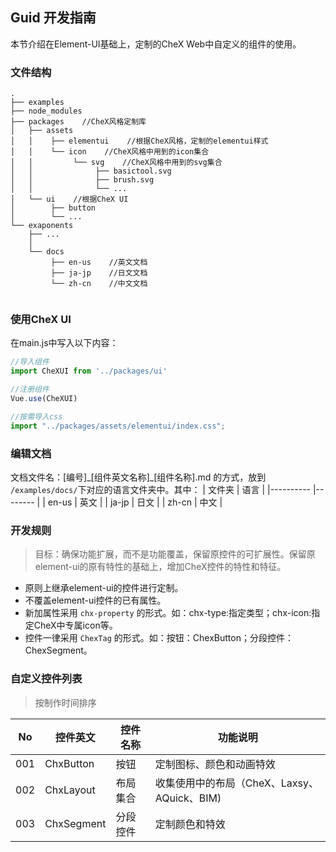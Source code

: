 ## Guid 开发指南

本节介绍在Element-UI基础上，定制的CheX Web中自定义的组件的使用。

### 文件结构

```
.
├── examples
├── node_modules
├── packages    //CheX风格定制库
│   ├── assets
│   │    ├── elementui    //根据CheX风格，定制的elementui样式
│   │    └── icon    //CheX风格中用到的icon集合
│   │         └── svg    //CheX风格中用到的svg集合
│   │              ├── basictool.svg
│   │              ├── brush.svg
│   │              └── ...
│   └── ui    //根据CheX UI
│        ├── button
│        └── ...
└── exaponents
    ├── ...
    │
    └── docs
         ├── en-us    //英文文档
         ├── ja-jp    //日文文档
         └── zh-cn    //中文文档


```

### 使用CheX UI

在main.js中写入以下内容：
```javascript
//导入组件
import CheXUI from '../packages/ui'

//注册组件
Vue.use(CheXUI)

//按需导入css
import "../packages/assets/elementui/index.css";

```

### 编辑文档

文档文件名：[编号]\_[组件英文名称]\_[组件名称].md 的方式，放到 `/examples/docs/`下对应的语言文件夹中。其中：
| 文件夹      | 语言    |
|---------- |-------- |
| en-us     | 英文   |
| ja-jp | 日文 |
| zh-cn | 中文 |

### 开发规则

> 目标：确保功能扩展，而不是功能覆盖，保留原控件的可扩展性。保留原element-ui的原有特性的基础上，增加CheX控件的特性和特征。

- 原则上继承element-ui的控件进行定制。
- 不覆盖element-ui控件的已有属性。
- 新加属性采用 `chx-property` 的形式。如：chx-type:指定类型；chx-icon:指定CheX中专属icon等。
- 控件一律采用 `ChexTag` 的形式。如：按钮：ChexButton；分段控件：ChexSegment。


### 自定义控件列表

> 按制作时间排序

No | 控件英文 | 控件名称 | 功能说明
---------|----------|---------|---------
 001 | ChxButton | 按钮 | 定制图标、颜色和动画特效
 002 | ChxLayout | 布局集合 | 收集使用中的布局（CheX、Laxsy、AQuick、BIM)
 003 | ChxSegment | 分段控件 | 定制颜色和特效
